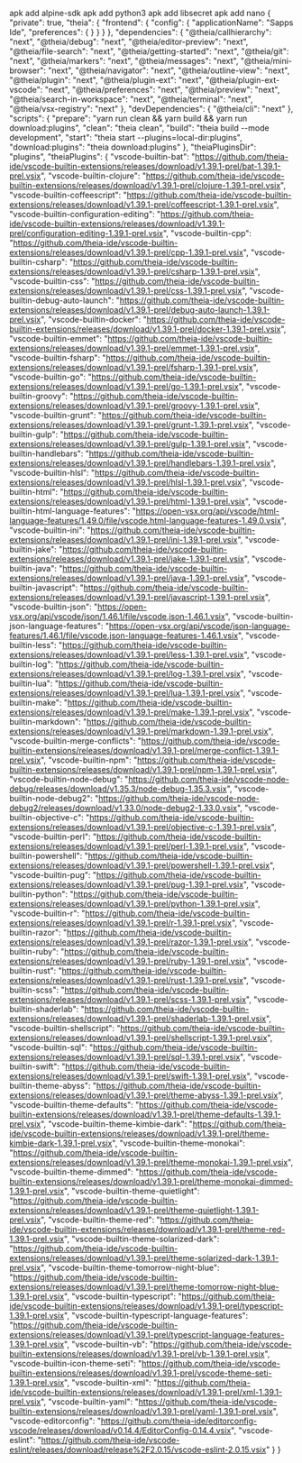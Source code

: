 apk add alpine-sdk
apk add python3
apk add libsecret
apk add nano
{
    "private": true,
    "theia": {
        "frontend": {
            "config": {
                "applicationName": "Sapps Ide",
                "preferences": {
                }
            }
        }
    },
    "dependencies": {
        "@theia/callhierarchy": "next",
        "@theia/debug": "next",
        "@theia/editor-preview": "next",
        "@theia/file-search": "next",
        "@theia/getting-started": "next",
        "@theia/git": "next",
        "@theia/markers": "next",
        "@theia/messages": "next",
        "@theia/mini-browser": "next",
        "@theia/navigator": "next",
        "@theia/outline-view": "next",
        "@theia/plugin": "next",
        "@theia/plugin-ext": "next",
        "@theia/plugin-ext-vscode": "next",
        "@theia/preferences": "next",
        "@theia/preview": "next",
        "@theia/search-in-workspace": "next",
        "@theia/terminal": "next",
        "@theia/vsx-registry": "next"
    },
    "devDependencies": {
        "@theia/cli": "next"
    },
    "scripts": {
      "prepare": "yarn run clean && yarn build && yarn run download:plugins",
      "clean": "theia clean",
      "build": "theia build --mode development",
      "start": "theia start --plugins=local-dir:plugins",
      "download:plugins": "theia download:plugins"
    },
    "theiaPluginsDir": "plugins",
    "theiaPlugins": {
        "vscode-builtin-bat": "https://github.com/theia-ide/vscode-builtin-extensions/releases/download/v1.39.1-prel/bat-1.39.1-prel.vsix",
        "vscode-builtin-clojure": "https://github.com/theia-ide/vscode-builtin-extensions/releases/download/v1.39.1-prel/clojure-1.39.1-prel.vsix",
        "vscode-builtin-coffeescript": "https://github.com/theia-ide/vscode-builtin-extensions/releases/download/v1.39.1-prel/coffeescript-1.39.1-prel.vsix",
        "vscode-builtin-configuration-editing": "https://github.com/theia-ide/vscode-builtin-extensions/releases/download/v1.39.1-prel/configuration-editing-1.39.1-prel.vsix",
        "vscode-builtin-cpp": "https://github.com/theia-ide/vscode-builtin-extensions/releases/download/v1.39.1-prel/cpp-1.39.1-prel.vsix",
        "vscode-builtin-csharp": "https://github.com/theia-ide/vscode-builtin-extensions/releases/download/v1.39.1-prel/csharp-1.39.1-prel.vsix",
        "vscode-builtin-css": "https://github.com/theia-ide/vscode-builtin-extensions/releases/download/v1.39.1-prel/css-1.39.1-prel.vsix",
        "vscode-builtin-debug-auto-launch": "https://github.com/theia-ide/vscode-builtin-extensions/releases/download/v1.39.1-prel/debug-auto-launch-1.39.1-prel.vsix",
        "vscode-builtin-docker": "https://github.com/theia-ide/vscode-builtin-extensions/releases/download/v1.39.1-prel/docker-1.39.1-prel.vsix",
        "vscode-builtin-emmet": "https://github.com/theia-ide/vscode-builtin-extensions/releases/download/v1.39.1-prel/emmet-1.39.1-prel.vsix",
        "vscode-builtin-fsharp": "https://github.com/theia-ide/vscode-builtin-extensions/releases/download/v1.39.1-prel/fsharp-1.39.1-prel.vsix",
        "vscode-builtin-go": "https://github.com/theia-ide/vscode-builtin-extensions/releases/download/v1.39.1-prel/go-1.39.1-prel.vsix",
        "vscode-builtin-groovy": "https://github.com/theia-ide/vscode-builtin-extensions/releases/download/v1.39.1-prel/groovy-1.39.1-prel.vsix",
        "vscode-builtin-grunt": "https://github.com/theia-ide/vscode-builtin-extensions/releases/download/v1.39.1-prel/grunt-1.39.1-prel.vsix",
        "vscode-builtin-gulp": "https://github.com/theia-ide/vscode-builtin-extensions/releases/download/v1.39.1-prel/gulp-1.39.1-prel.vsix",
        "vscode-builtin-handlebars": "https://github.com/theia-ide/vscode-builtin-extensions/releases/download/v1.39.1-prel/handlebars-1.39.1-prel.vsix",
        "vscode-builtin-hlsl": "https://github.com/theia-ide/vscode-builtin-extensions/releases/download/v1.39.1-prel/hlsl-1.39.1-prel.vsix",
        "vscode-builtin-html": "https://github.com/theia-ide/vscode-builtin-extensions/releases/download/v1.39.1-prel/html-1.39.1-prel.vsix",
        "vscode-builtin-html-language-features": "https://open-vsx.org/api/vscode/html-language-features/1.49.0/file/vscode.html-language-features-1.49.0.vsix",
        "vscode-builtin-ini": "https://github.com/theia-ide/vscode-builtin-extensions/releases/download/v1.39.1-prel/ini-1.39.1-prel.vsix",
        "vscode-builtin-jake": "https://github.com/theia-ide/vscode-builtin-extensions/releases/download/v1.39.1-prel/jake-1.39.1-prel.vsix",
        "vscode-builtin-java": "https://github.com/theia-ide/vscode-builtin-extensions/releases/download/v1.39.1-prel/java-1.39.1-prel.vsix",
        "vscode-builtin-javascript": "https://github.com/theia-ide/vscode-builtin-extensions/releases/download/v1.39.1-prel/javascript-1.39.1-prel.vsix",
        "vscode-builtin-json": "https://open-vsx.org/api/vscode/json/1.46.1/file/vscode.json-1.46.1.vsix",
        "vscode-builtin-json-language-features": "https://open-vsx.org/api/vscode/json-language-features/1.46.1/file/vscode.json-language-features-1.46.1.vsix",
        "vscode-builtin-less": "https://github.com/theia-ide/vscode-builtin-extensions/releases/download/v1.39.1-prel/less-1.39.1-prel.vsix",
        "vscode-builtin-log": "https://github.com/theia-ide/vscode-builtin-extensions/releases/download/v1.39.1-prel/log-1.39.1-prel.vsix",
        "vscode-builtin-lua": "https://github.com/theia-ide/vscode-builtin-extensions/releases/download/v1.39.1-prel/lua-1.39.1-prel.vsix",
        "vscode-builtin-make": "https://github.com/theia-ide/vscode-builtin-extensions/releases/download/v1.39.1-prel/make-1.39.1-prel.vsix",
        "vscode-builtin-markdown": "https://github.com/theia-ide/vscode-builtin-extensions/releases/download/v1.39.1-prel/markdown-1.39.1-prel.vsix",
        "vscode-builtin-merge-conflicts": "https://github.com/theia-ide/vscode-builtin-extensions/releases/download/v1.39.1-prel/merge-conflict-1.39.1-prel.vsix",
        "vscode-builtin-npm": "https://github.com/theia-ide/vscode-builtin-extensions/releases/download/v1.39.1-prel/npm-1.39.1-prel.vsix",
        "vscode-builtin-node-debug": "https://github.com/theia-ide/vscode-node-debug/releases/download/v1.35.3/node-debug-1.35.3.vsix",
        "vscode-builtin-node-debug2": "https://github.com/theia-ide/vscode-node-debug2/releases/download/v1.33.0/node-debug2-1.33.0.vsix",
        "vscode-builtin-objective-c": "https://github.com/theia-ide/vscode-builtin-extensions/releases/download/v1.39.1-prel/objective-c-1.39.1-prel.vsix",
        "vscode-builtin-perl": "https://github.com/theia-ide/vscode-builtin-extensions/releases/download/v1.39.1-prel/perl-1.39.1-prel.vsix",
        "vscode-builtin-powershell": "https://github.com/theia-ide/vscode-builtin-extensions/releases/download/v1.39.1-prel/powershell-1.39.1-prel.vsix",
        "vscode-builtin-pug": "https://github.com/theia-ide/vscode-builtin-extensions/releases/download/v1.39.1-prel/pug-1.39.1-prel.vsix",
        "vscode-builtin-python": "https://github.com/theia-ide/vscode-builtin-extensions/releases/download/v1.39.1-prel/python-1.39.1-prel.vsix",
        "vscode-builtin-r": "https://github.com/theia-ide/vscode-builtin-extensions/releases/download/v1.39.1-prel/r-1.39.1-prel.vsix",
        "vscode-builtin-razor": "https://github.com/theia-ide/vscode-builtin-extensions/releases/download/v1.39.1-prel/razor-1.39.1-prel.vsix",
        "vscode-builtin-ruby": "https://github.com/theia-ide/vscode-builtin-extensions/releases/download/v1.39.1-prel/ruby-1.39.1-prel.vsix",
        "vscode-builtin-rust": "https://github.com/theia-ide/vscode-builtin-extensions/releases/download/v1.39.1-prel/rust-1.39.1-prel.vsix",
        "vscode-builtin-scss": "https://github.com/theia-ide/vscode-builtin-extensions/releases/download/v1.39.1-prel/scss-1.39.1-prel.vsix",
        "vscode-builtin-shaderlab": "https://github.com/theia-ide/vscode-builtin-extensions/releases/download/v1.39.1-prel/shaderlab-1.39.1-prel.vsix",
        "vscode-builtin-shellscript": "https://github.com/theia-ide/vscode-builtin-extensions/releases/download/v1.39.1-prel/shellscript-1.39.1-prel.vsix",
        "vscode-builtin-sql": "https://github.com/theia-ide/vscode-builtin-extensions/releases/download/v1.39.1-prel/sql-1.39.1-prel.vsix",
        "vscode-builtin-swift": "https://github.com/theia-ide/vscode-builtin-extensions/releases/download/v1.39.1-prel/swift-1.39.1-prel.vsix",
        "vscode-builtin-theme-abyss": "https://github.com/theia-ide/vscode-builtin-extensions/releases/download/v1.39.1-prel/theme-abyss-1.39.1-prel.vsix",
        "vscode-builtin-theme-defaults": "https://github.com/theia-ide/vscode-builtin-extensions/releases/download/v1.39.1-prel/theme-defaults-1.39.1-prel.vsix",
        "vscode-builtin-theme-kimbie-dark": "https://github.com/theia-ide/vscode-builtin-extensions/releases/download/v1.39.1-prel/theme-kimbie-dark-1.39.1-prel.vsix",
        "vscode-builtin-theme-monokai": "https://github.com/theia-ide/vscode-builtin-extensions/releases/download/v1.39.1-prel/theme-monokai-1.39.1-prel.vsix",
        "vscode-builtin-theme-dimmed": "https://github.com/theia-ide/vscode-builtin-extensions/releases/download/v1.39.1-prel/theme-monokai-dimmed-1.39.1-prel.vsix",
        "vscode-builtin-theme-quietlight": "https://github.com/theia-ide/vscode-builtin-extensions/releases/download/v1.39.1-prel/theme-quietlight-1.39.1-prel.vsix",
        "vscode-builtin-theme-red": "https://github.com/theia-ide/vscode-builtin-extensions/releases/download/v1.39.1-prel/theme-red-1.39.1-prel.vsix",
        "vscode-builtin-theme-solarized-dark": "https://github.com/theia-ide/vscode-builtin-extensions/releases/download/v1.39.1-prel/theme-solarized-dark-1.39.1-prel.vsix",
        "vscode-builtin-theme-tomorrow-night-blue": "https://github.com/theia-ide/vscode-builtin-extensions/releases/download/v1.39.1-prel/theme-tomorrow-night-blue-1.39.1-prel.vsix",
        "vscode-builtin-typescript": "https://github.com/theia-ide/vscode-builtin-extensions/releases/download/v1.39.1-prel/typescript-1.39.1-prel.vsix",
        "vscode-builtin-typescript-language-features": "https://github.com/theia-ide/vscode-builtin-extensions/releases/download/v1.39.1-prel/typescript-language-features-1.39.1-prel.vsix",
        "vscode-builtin-vb": "https://github.com/theia-ide/vscode-builtin-extensions/releases/download/v1.39.1-prel/vb-1.39.1-prel.vsix",
        "vscode-builtin-icon-theme-seti": "https://github.com/theia-ide/vscode-builtin-extensions/releases/download/v1.39.1-prel/vscode-theme-seti-1.39.1-prel.vsix",
        "vscode-builtin-xml": "https://github.com/theia-ide/vscode-builtin-extensions/releases/download/v1.39.1-prel/xml-1.39.1-prel.vsix",
        "vscode-builtin-yaml": "https://github.com/theia-ide/vscode-builtin-extensions/releases/download/v1.39.1-prel/yaml-1.39.1-prel.vsix",
        "vscode-editorconfig": "https://github.com/theia-ide/editorconfig-vscode/releases/download/v0.14.4/EditorConfig-0.14.4.vsix",
        "vscode-eslint": "https://github.com/theia-ide/vscode-eslint/releases/download/release%2F2.0.15/vscode-eslint-2.0.15.vsix"
    }
}
